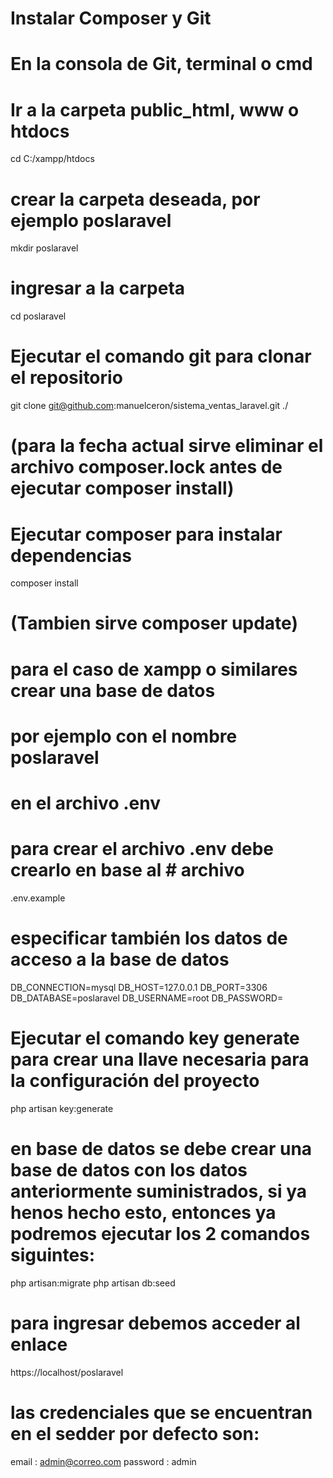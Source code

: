 # Instalar Composer y Git
# En la consola de Git, terminal o cmd
# Ir a la carpeta public_html, www o htdocs
cd C:/xampp/htdocs
# crear la carpeta deseada, por ejemplo poslaravel
mkdir poslaravel
# ingresar a la carpeta
cd poslaravel
# Ejecutar el comando git para clonar el repositorio
git clone git@github.com:manuelceron/sistema_ventas_laravel.git ./
#
# (para la fecha actual sirve eliminar el archivo composer.lock antes de ejecutar composer install)    
# Ejecutar composer para instalar dependencias
composer install
# (Tambien sirve composer update)
#
# para el caso de xampp o similares crear una base de datos
#
# por ejemplo con el nombre poslaravel
# en el archivo .env
# para crear el archivo .env debe crearlo en base al # archivo
.env.example
#
# especificar también los datos de acceso a la base de datos

DB_CONNECTION=mysql
DB_HOST=127.0.0.1
DB_PORT=3306
DB_DATABASE=poslaravel
DB_USERNAME=root
DB_PASSWORD=
# Ejecutar el comando key generate para crear una llave necesaria para la configuración del proyecto
php artisan key:generate
# en base de datos se debe crear una base de datos con los datos anteriormente suministrados, si ya henos hecho esto, entonces ya podremos ejecutar los 2 comandos siguintes:
php artisan:migrate
php artisan db:seed
# para ingresar debemos acceder al enlace
https://localhost/poslaravel
# las credenciales que se encuentran en el sedder por defecto son:
email : admin@correo.com
password : admin